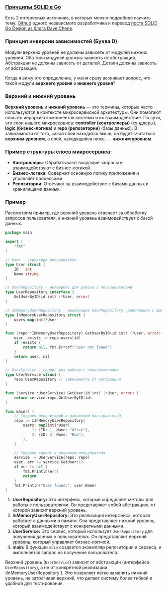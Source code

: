 ### [Принципы SOLID в Go](https://github.com/MaksimDzhangirov/practicalSolid)

Есть 2 интересных источника, в которых можно подробнее изучить тему. [Github](https://github.com/MaksimDzhangirov/practicalSolid) одного независмого разработчика и перевод [поста SOLID Go Design из блога Dave Chene](https://habr.com/ru/articles/348852/).

### Принцип инверсии зависимостей (Буква D)

Модули верхних уровней не должны зависеть от модулей нижних уровней. Оба типа модулей должны зависеть от абстракций. Абстракции не должны зависеть от деталей. Детали должны зависеть от абстракций.

Когда я вижу это определение, у меня сразу возникает вопрос, что такой модули **верхнего уровня** и **нижнего уровня**?

### Верхний и нижний уровень

**Верхний уровень** и **нижний уровень** — это термины, которые часто используются в контексте микросервисной архитектуры. Они помогают описать иерархию компонентов системы и их взаимодействие. По сути, это слои нашего микросервиса: **сontroller (контроллеры)** (хэндлеры), **logic (бизнес-логика)** и **repo (репозитории)** (базы данных). В зависимости от того, какой слой находится выше, он будет считаться **верхним уровнем**, а слой, находящийся ниже, — **нижним уровнем**.

### Пример структуры слоев микросервиса:

- **Контроллеры**: Обрабатывают входящие запросы и взаимодействуют с бизнес-логикой.
- **Бизнес-логика**: Содержит основную логику приложения и управляет процессами.
- **Репозитории**: Отвечают за взаимодействие с базами данных и хранилищами данных.

### Пример

Рассмотрим пример, где верхний уровень отвечает за обработку запросов пользователя, а нижний уровень взаимодействует с базой данных.

```go
package main

import (
	"fmt"
)

// User - структура пользователя
type User struct {
	ID   int
	Name string
}

// UserRepository - интерфейс для работы с пользователями
type UserRepository interface {
	GetUserByID(id int) (*User, error)
}

// InMemoryUserRepository - реализация UserRepository, работающая с данными в памяти
type InMemoryUserRepository struct {
	users map[int]*User
}

func (repo *InMemoryUserRepository) GetUserByID(id int) (*User, error) {
	user, exists := repo.users[id]
	if !exists {
		return nil, fmt.Errorf("user not found")
	}
	return user, nil
}

// UserService - сервис для работы с пользователями
type UserService struct {
	repo UserRepository // Зависимость от абстракции
}

func (service *UserService) GetUser(id int) (*User, error) {
	return service.repo.GetUserByID(id)
}

func main() {
	// Создаем репозиторий и добавляем пользователей
	repo := &InMemoryUserRepository{
		users: map[int]*User{
			1: {ID: 1, Name: "Alice"},
			2: {ID: 2, Name: "Bob"},
		},
	}

	// Создаем сервис и получаем пользователя
	service := UserService{repo: repo}
	user, err := service.GetUser(1)
	if err != nil {
		fmt.Println(err)
		return
	}
	fmt.Println("User found:", user.Name)
}
```

1. **UserRepository:** Это интерфейс, который определяет методы для работы с пользователями. Он представляет собой абстракцию, от которой зависит верхний уровень.
2. **InMemoryUserRepository:** Это реализация интерфейса, которая работает с данными в памяти. Она представляет нижний уровень, который взаимодействует с конкретными данными.
3. **UserService:** Это сервис, который использует `UserRepository` для получения данных о пользователях. Он представляет верхний уровень, который управляет бизнес-логикой.
4. **main:** В функции `main` создается экземпляр репозитория и сервиса, и выполняется запрос на получение пользователя.

Верхний уровень (`UserService`) зависит от абстракции (интерфейса `UserRepository`), а не от конкретной реализации (InMemoryUserRepository`). Это позволяет легко заменять нижний уровень, не затрагивая верхний, что делает систему более гибкой и удобной для тестирования.
